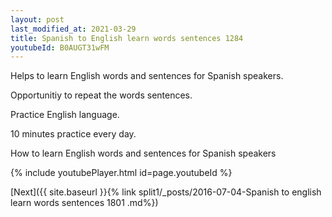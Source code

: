 ```yaml
---
layout: post
last_modified_at: 2021-03-29
title: Spanish to English learn words sentences 1284 
youtubeId: B0AUGT31wFM
---
```

 
 
Helps to learn English words and sentences for Spanish speakers.

Opportunitiy to repeat the words sentences. 

Practice English language. 
 
10 minutes practice every day. 
 
How to learn English words and sentences for Spanish speakers 
 
{% include youtubePlayer.html id=page.youtubeId %}
 
 
[Next]({{ site.baseurl }}{% link  split1/_posts/2016-07-04-Spanish to english learn words sentences 1801 .md%})
 
